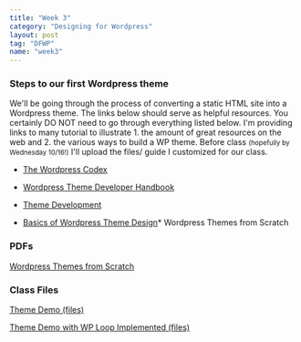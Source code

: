 ```yaml
---
title: "Week 3"
category: "Designing for Wordpress"
layout: post
tag: "DFWP"
name: "week3"
---
```


### Steps to our first Wordpress theme

We'll be going through the process of converting a static HTML site into a Wordpress theme. The links below should serve as helpful resources. You certainly DO NOT need to go through everything listed below. I'm providing links to many tutorial to illustrate 1. the amount of great resources on the web and 2. the various ways to build a WP theme. Before class <small>(hopefully by Wednesday 10/16!)</small> I'll upload the files/ guide I customized for our class. 

*   [The Wordpress Codex](https://codex.wordpress.org/)

*   [Wordpress Theme Developer Handbook](http://make.wordpress.org/docs/theme-developer-handbook/)

*   [Theme Development](http://codex.wordpress.org/Theme_Development)

*   [Basics of Wordpress Theme Design](http://codex.wordpress.org/Site_Design_and_Layout)*   Wordpress Themes from Scratch

### PDFs

[Wordpress Themes from Scratch](bin/wpThemesfromScratch.pdf)

### Class Files

[Theme Demo (files)](bin/themeDemo.zip)

[Theme Demo with WP Loop Implemented (files)](bin/themeDemoLoop.zip)